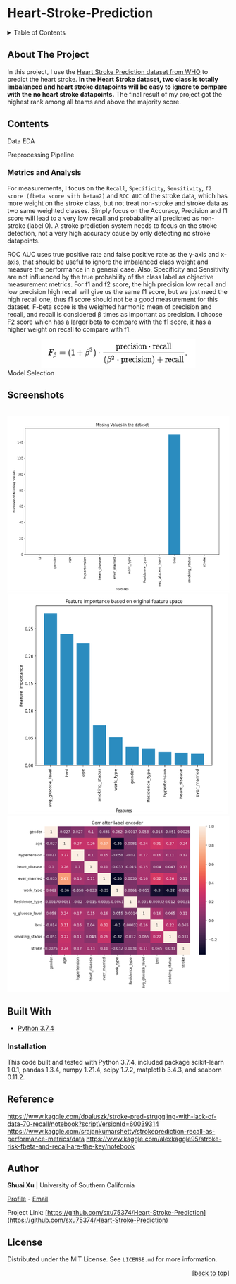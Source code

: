 
<div id="top"></div>

# Heart-Stroke-Prediction


<!-- TABLE OF CONTENTS -->
<details>
  <summary>Table of Contents</summary>
  <ol>
    <li><a href="#about-the-project">About The Project</a></li>
    <li><a href="#contents">Contents</a></li>
    <li><a href="#screenshots">Screenshots</a></li>
    <li><a href="#built-with">Built With</a></li>
      <ul>
          <li><a href="#installation">Installation</a></li>
      </ul>
    <li><a href="#author">Author</a></li>
    <li><a href="#license">License</a></li>
  </ol>
</details>

## About The Project

In this project, I use the [Heart Stroke Prediction dataset from WHO](https://www.kaggle.com/fedesoriano/stroke-prediction-dataset) to predict the heart stroke. **In the Heart Stroke dataset, two class is totally imbalanced and heart stroke datapoints will be easy to ignore to compare with the no heart stroke datapoints.** The final result of my project got the highest rank among all teams and above the majority score.

## Contents
Data EDA

Preprocessing Pipeline

### Metrics and Analysis
For measurements, I focus on the `Recall`, `Specificity`, `Sensitivity`, `f2 score (fbeta score with beta=2)` and `ROC AUC` of the stroke data, which has more weight on the stroke class, but not treat non-stroke and stroke data as two same weighted classes. Simply focus on the Accuracy, Precision and f1 score will lead to a very low recall and probabality all predicted as non-stroke (label 0). A stroke prediction system needs to focus on the stroke detection, not a very high accuracy cause by only detecting no stroke datapoints. 

ROC AUC uses true positive rate and false positive rate as the y-axis and x-axis, that should be useful to ignore the imbalanced class weight and measure the performance in a general case. Also, Specificity and Sensitivity are not influenced by the true probability of the class label as objective measurement metrics. For f1 and f2 score, the high precision low recall and low precision high recall will give us the same f1 score, but we just need the high recall one, thus f1 score should not be a good measurement for this dataset. F-beta score is the weighted harmonic mean of precision and recall, and recall is considered β times as important as precision. I choose F2 score which has a larger beta to compare with the f1 score, it has a higher weight on recall to compare with f1.
<br />
<div align="center">
  <img src="screenshots/fbeta.png" alt="fbeta" width="350" height="65">
</div>
Model Selection

## Screenshots
<br />
<div align="center">
  <img src="screenshots/mis.png" alt="mis" width="570" height="400">
  <img src="screenshots/fi.png" alt="fi" width="500" height="500">
  <img src="screenshots/corr.png" alt="corr" width="530" height="400">
</div>


## Built With
- [Python 3.7.4](https://www.python.org/downloads/release/python-374/)


### Installation
This code built and tested with Python 3.7.4, included package scikit-learn 1.0.1, pandas 1.3.4, numpy 1.21.4, scipy 1.7.2, matplotlib 3.4.3, and seaborn 0.11.2.

## Reference
https://www.kaggle.com/dpaluszk/stroke-pred-struggling-with-lack-of-data-70-recall/notebook?scriptVersionId=60039314
https://www.kaggle.com/srajankumarshetty/strokeprediction-recall-as-performance-metrics/data
https://www.kaggle.com/alexkaggle95/stroke-risk-fbeta-and-recall-are-the-key/notebook
<!--## further improvement-->


## Author

**Shuai Xu** | University of Southern California

[Profile](https://github.com/sxu75374) - <a href="mailto:sxu75374@usc.edu?subject=Nice to meet you!&body=Hi Shuai!">Email</a>

Project Link: [https://github.com/sxu75374/Heart-Stroke-Prediction](https://github.com/sxu75374/Heart-Stroke-Prediction)

<!-- LICENSE -->
## License

Distributed under the MIT License. See `LICENSE.md` for more information.

<p align="right">[<a href="#top">back to top</a>]</p>
